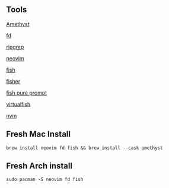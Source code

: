 ## Tools

[Amethyst](https://ianyh.com/amethyst/)

[fd](https://github.com/sharkdp/fd)

[ripgrep](https://github.com/BurntSushi/ripgrep)

[neovim](https://neovim.io/)

[fish](https://fishshell.com/)

[fisher](https://github.com/jorgebucaran/fisher)

[fish pure prompt](https://github.com/pure-fish/pure)

[virtualfish](https://github.com/justinmayer/virtualfish)

[nvm](https://github.com/nvm-sh/nvm)

## Fresh Mac Install

`brew install neovim fd fish && brew install --cask amethyst`

## Fresh Arch install

`sudo pacman -S neovim fd fish`
